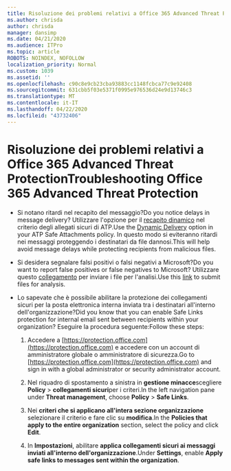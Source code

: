 ```yaml
---
title: Risoluzione dei problemi relativi a Office 365 Advanced Threat Protection
ms.author: chrisda
author: chrisda
manager: dansimp
ms.date: 04/21/2020
ms.audience: ITPro
ms.topic: article
ROBOTS: NOINDEX, NOFOLLOW
localization_priority: Normal
ms.custom: 1039
ms.assetid: ''
ms.openlocfilehash: c90c8e9cb23cba93883cc1148fcbca77c9e92408
ms.sourcegitcommit: 631cbb5f03e5371f0995e976536d24e9d13746c3
ms.translationtype: MT
ms.contentlocale: it-IT
ms.lasthandoff: 04/22/2020
ms.locfileid: "43732406"
---
```

# <a name="troubleshooting-office-365-advanced-threat-protection"></a><span data-ttu-id="a7f6b-102">Risoluzione dei problemi relativi a Office 365 Advanced Threat Protection</span><span class="sxs-lookup"><span data-stu-id="a7f6b-102">Troubleshooting Office 365 Advanced Threat Protection</span></span>

- <span data-ttu-id="a7f6b-103">Si notano ritardi nel recapito del messaggio?</span><span class="sxs-lookup"><span data-stu-id="a7f6b-103">Do you notice delays in message delivery?</span></span> <span data-ttu-id="a7f6b-104">Utilizzare l'opzione per il [recapito dinamico](https://docs.microsoft.com/office365/securitycompliance/dynamic-delivery-and-previewing) nel criterio degli allegati sicuri di ATP.</span><span class="sxs-lookup"><span data-stu-id="a7f6b-104">Use the [Dynamic Delivery](https://docs.microsoft.com/office365/securitycompliance/dynamic-delivery-and-previewing) option in your ATP Safe Attachments policy.</span></span> <span data-ttu-id="a7f6b-105">In questo modo si eviteranno ritardi nei messaggi proteggendo i destinatari da file dannosi.</span><span class="sxs-lookup"><span data-stu-id="a7f6b-105">This will help avoid message delays while protecting recipients from malicious files.</span></span>

- <span data-ttu-id="a7f6b-106">Si desidera segnalare falsi positivi o falsi negativi a Microsoft?</span><span class="sxs-lookup"><span data-stu-id="a7f6b-106">Do you want to report false positives or false negatives to Microsoft?</span></span> <span data-ttu-id="a7f6b-107">Utilizzare questo [collegamento](https://www.microsoft.com/wdsi/filesubmission/) per inviare i file per l'analisi.</span><span class="sxs-lookup"><span data-stu-id="a7f6b-107">Use this [link](https://www.microsoft.com/wdsi/filesubmission/) to submit files for analysis.</span></span>

- <span data-ttu-id="a7f6b-108">Lo sapevate che è possibile abilitare la protezione dei collegamenti sicuri per la posta elettronica interna inviata tra i destinatari all'interno dell'organizzazione?</span><span class="sxs-lookup"><span data-stu-id="a7f6b-108">Did you know that you can enable Safe Links protection for internal email sent between recipients within your organization?</span></span> <span data-ttu-id="a7f6b-109">Eseguire la procedura seguente:</span><span class="sxs-lookup"><span data-stu-id="a7f6b-109">Follow these steps:</span></span>

  1. <span data-ttu-id="a7f6b-110">Accedere a [https://protection.office.com](https://protection.office.com) e accedere con un account di amministratore globale o amministratore di sicurezza.</span><span class="sxs-lookup"><span data-stu-id="a7f6b-110">Go to [https://protection.office.com](https://protection.office.com) and sign in with a global administrator or security administrator account.</span></span>

  2. <span data-ttu-id="a7f6b-111">Nel riquadro di spostamento a sinistra in **gestione minacce**scegliere **Policy** \> **collegamenti sicuri**per i criteri.</span><span class="sxs-lookup"><span data-stu-id="a7f6b-111">In the left navigation pane under **Threat management**, choose **Policy** \> **Safe Links**.</span></span>

  3. <span data-ttu-id="a7f6b-112">Nei **criteri che si applicano all'intera sezione organizzazione** selezionare il criterio e fare clic su **modifica**.</span><span class="sxs-lookup"><span data-stu-id="a7f6b-112">In the **Policies that apply to the entire organization** section, select the policy and click **Edit**.</span></span>

  4. <span data-ttu-id="a7f6b-113">In **Impostazioni**, abilitare **applica collegamenti sicuri ai messaggi inviati all'interno dell'organizzazione**.</span><span class="sxs-lookup"><span data-stu-id="a7f6b-113">Under **Settings**, enable **Apply safe links to messages sent within the organization**.</span></span>
